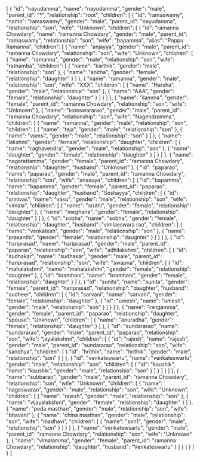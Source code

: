 [
  {
    "id": "nayudamma",
    "name": "nayudamma",
    "gender": "male",
    "parent_id": "*",
    "relationship": "root",
    "children": [
      {
        "id": "ramaswamy",
        "name": "ramaswamy",
        "gender": "male",
        "parent_id": "nayudamma",
        "relationship": "son",
        "wife": "Unknown",
        "children": [
          {
            "id": "ramanna Chowdary",
            "name": "ramanna Chowdary",
            "gender": "male",
            "parent_id": "ramaswamy",
            "relationship": "son",
            "wife": "bapamma",
            "alias": "Pappu Ramanna",
            "children": [
              {
                "name": "anjayya",
                "gender": "male",
                "parent_id": "ramanna Chowdary",
                "relationship": "son",
                "wife": "Unknown",
                "children": [
                  {
                    "name": "ramanna",
                    "gender": "male",
                    "relationship": "son",
                    "wife": "ratnamba",
                    "children": [
                      {
                        "name": "karthik",
                        "gender": "male",
                        "relationship": "son"
                      },
                      {
                        "name": "anitha",
                        "gender": "female",
                        "relationship": "daughter"
                      }
                    ]
                  },
                  {
                    "name": "ramanna",
                    "gender": "male",
                    "relationship": "son",
                    "wife": "XXX",
                    "children": [
                      {
                        "name": "Harsha",
                        "gender": "male",
                        "relationship": "son"
                      },
                      {
                        "name": "AAA",
                        "gender": "female",
                        "relationship": "daughter"
                      }
                    ]
                  }
                ]
              },
              {
                "name": "ilamma",
                "gender": "female",
                "parent_id": "ramanna Chowdary",
                "relationship": "son",
                "wife": "Unknown"
              },
              {
                "name": "koteswararao",
                "gender": "male",
                "parent_id": "ramanna Chowdary",
                "relationship": "son",
                "wife": "Nagendramma",
                "children": [
                  {
                    "name": "ramanna",
                    "gender": "male",
                    "relationship": "son",
                    "children": [
                      {
                        "name": "teja",
                        "gender": "male",
                        "relationship": "son"
                      },
                      {
                        "name": "vamsi",
                        "gender": "male",
                        "relationship": "son"
                      }
                    ]
                  },
                  {
                    "name": "lakshmi",
                    "gender": "female",
                    "relationship": "daughter",
                    "children": [
                      {
                        "name": "raghavendra",
                        "gender": "male",
                        "relationship": "son"
                      },
                      {
                        "name": "daughter",
                        "gender": "female",
                        "relationship": "daughter"
                      }
                    ]
                  }
                ]
              },
              {
                "name": "nagarattamma",
                "gender": "female",
                "parent_id": "ramanna Chowdary",
                "relationship": "daughter",
                "husband": "Unknown"
              },
              {
                "id": "paparao",
                "name": "paparao",
                "gender": "male",
                "parent_id": "ramanna Chowdary",
                "relationship": "son",
                "wife": "anasuya",
                "children": [
                  {
                    "id": "bapamma",
                    "name": "bapamma",
                    "gender": "female",
                    "parent_id": "paparao",
                    "relationship": "daughter",
                    "husband": "Seshayya",
                    "children": [
                      {
                        "id": "srinivas",
                        "name": "vasu",
                        "gender": "male",
                        "relationship": "son",
                        "wife": "vimala",
                        "children": [
                          {
                            "name": "sruthi",
                            "gender": "female",
                            "relationship": "daughter"
                          },
                          {
                            "name": "meghana",
                            "gender": "female",
                            "relationship": "daughter"
                          }
                        ]
                      },
                      {
                        "id": "sobha",
                        "name": "sobha",
                        "gender": "female",
                        "relationship": "daughter",
                        "husband": "vimlaeswara rao",
                        "children": [
                          {
                            "name": "venkatesh",
                            "gender": "male",
                            "relationship": "son"
                          },
                          {
                            "name": "prasanthi",
                            "gender": "female",
                            "relationship": "daughter"
                          }
                        ]
                      }
                    ]
                  },
                  {
                    "id": "hariprasad",
                    "name": "hariprasad",
                    "gender": "male",
                    "parent_id": "paparao",
                    "relationship": "son",
                    "wife": "adhilakshmi",
                    "children": [
                      {
                        "id": "sudhakar",
                        "name": "sudhakar",
                        "gender": "male",
                        "parent_id": "hariprasad",
                        "relationship": "son",
                        "wife": "swapna",
                        "children": [
                          {
                            "id": "mahalakshmi",
                            "name": "mahalakshmi",
                            "gender": "female",
                            "relationship": "daughter"
                          },
                          {
                            "id": "bramhani",
                            "name": "bramhani",
                            "gender": "female",
                            "relationship": "daughter"
                          }
                        ]
                      },
                      {
                        "id": "sunita",
                        "name": "sunita",
                        "gender": "female",
                        "parent_id": "hariprasad",
                        "relationship": "daughter",
                        "husband": "sudheer",
                        "children": [
                          {
                            "id": "sarvani",
                            "name": "sarvani",
                            "gender": "female",
                            "relationship": "daughter"
                          },
                          {
                            "id": "umesh",
                            "name": "umesh",
                            "gender": "male",
                            "relationship": "son"
                          }
                        ]
                      }
                    ]
                  },
                  {
                    "name": "rangamma",
                    "gender": "female",
                    "parent_id": "paparao",
                    "relationship": "daughter",
                    "spouse": "Unknown",
                    "children": [
                      {
                        "name": "anuradha",
                        "gender": "female",
                        "relationship": "daughter"
                      }
                    ]
                  },
                  {
                    "id": "sundararao",
                    "name": "sundararao",
                    "gender": "male",
                    "parent_id": "paparao",
                    "relationship": "son",
                    "wife": "jayalakshmi",
                    "children": [
                      {
                        "id": "rajesh",
                        "name": "rajesh",
                        "gender": "male",
                        "parent_id": "sundararao",
                        "relationship": "son",
                        "wife": "sandhya",
                        "children": [
                          {
                            "id": "hrithik",
                            "name": "hrithik",
                            "gender": "male",
                            "relationship": "son"
                          }
                        ]
                      },
                      {
                        "id": "venkateswarlu",
                        "name": "venkateswarlu",
                        "gender": "male",
                        "relationship": "son",
                        "children": [
                          {
                            "id": "kaushik",
                            "name": "kaushik",
                            "gender": "male",
                            "relationship": "son"
                          }
                        ]
                      }
                    ]
                  }
                ]
              },
              {
                "name": "subbarao",
                "gender": "male",
                "parent_id": "ramanna Chowdary",
                "relationship": "son",
                "wife": "Unknown",
                "children": [
                  {
                    "name": "nageswarao",
                    "gender": "male",
                    "relationship": "son",
                    "wife": "Unknown",
                    "children": [
                      {
                        "name": "rajesh",
                        "gender": "male",
                        "relationship": "son"
                      },
                      {
                        "name": "vijayalakshmi",
                        "gender": "female",
                        "relationship": "daughter"
                      }
                    ]
                  },
                  {
                    "name": "peda masthan",
                    "gender": "male",
                    "relationship": "son",
                    "wife": "bhavani"
                  },
                  {
                    "name": "china masthan",
                    "gender": "male",
                    "relationship": "son",
                    "wife": "madhavi",
                    "children": [
                      {
                        "name": "son1",
                        "gender": "male",
                        "relationship": "son"
                      }
                    ]
                  }
                ]
              },
              {
                "name": "venkatewsarlu",
                "gender": "male",
                "parent_id": "ramanna Chowdary",
                "relationship": "son",
                "wife": "Unknown"
              },
              {
                "name": "vimalamma",
                "gender": "female",
                "parent_id": "ramanna Chowdary",
                "relationship": "daughter",
                "husband": "Venkateswarlu"
              }
            ]
          }
        ]
      }
    ]
  }
]